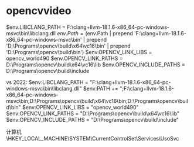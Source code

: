 # opencvvideo

$env.LIBCLANG_PATH = F:\clang+llvm-18.1.6-x86_64-pc-windows-msvc\bin\libclang.dll
$env.Path = ($env.Path | prepend 'F:\clang+llvm-18.1.6-x86_64-pc-windows-msvc\bin' | prepend 'D:\Programs\opencv\build\x64\vc16\bin' | prepend 'D:\Programs\opencv\build\bin')
$env.OPENCV_LINK_LIBS = opencv_world490
$env.OPENCV_LINK_PATHS = D:\Programs\opencv\build\x64\vc16\lib
$env.OPENCV_INCLUDE_PATHS = D:\Programs\opencv\build\include

vs 2022:
$env:LIBCLANG_PATH = "F:\clang+llvm-18.1.6-x86_64-pc-windows-msvc\bin\libclang.dll"
$env:PATH += ";F:\clang+llvm-18.1.6-x86_64-pc-windows-msvc\bin;D:\Programs\opencv\build\x64\vc16\bin;D:\Programs\opencv\build\bin"
$env:OPENCV_LINK_LIBS = "opencv_world490"
$env:OPENCV_LINK_PATHS = "D:\Programs\opencv\build\x64\vc16\lib"
$env:OPENCV_INCLUDE_PATHS = "D:\Programs\opencv\build\include"

计算机\HKEY_LOCAL_MACHINE\SYSTEM\CurrentControlSet\Services\UsoSvc
